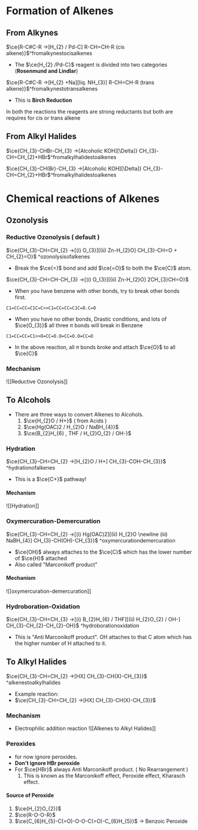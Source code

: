 # Formation of Alkenes

## From Alkynes
$\ce{R-C#C-R ->[H_{2} / Pd-C] R-CH=CH-R (cis alkene)}$^fromalkynestocisalkenes
- The $\ce{H_{2} /Pd-C}$ reagent is divided into two categories (**Rosenmund and Lindlar**)

$\ce{R-C#C-R ->[H_{2} +Na][liq. NH_{3}] R-CH=CH-R (trans alkene)}$^fromalkynestotransalkenes
- This is **Birch Reduction**

In both the reactions the reagents are strong reductants but both are requires for cis or trans alkene


## From Alkyl Halides
$\ce{CH_{3}-CHBr-CH_{3} ->[Alcoholic KOH][\Delta]} CH_{3}-CH=CH_{2}+HBr$^fromalkylhalidestoalkenes

$\ce{CH_{3}-CH(Br)-CH_{3} ->[Alcoholic KOH][\Delta]} CH_{3}-CH=CH_{2}+HBr$^fromalkylhalidestoalkenes


# Chemical reactions of Alkenes

## Ozonolysis

### Reductive Ozonolysis ( default )
$\ce{CH_{3}-CH=CH_{2} ->[(i) O_{3}][(ii) Zn-H_{2}O] CH_{3}-CH=O + CH_{2}=O}$ ^ozonolysisofalkenes
- Break the $\ce{=}$ bond and add $\ce{=O}$ to both the $\ce{C}$ atom.

$\ce{CH_{3}-CH=CH-CH_{3} ->[(i) O_{3}][(ii) Zn-H_{2}O] 2CH_{3}CH=O}$

- When you have benzene with other bonds, try to break other bonds first.
```smiles
C1=CC=CC=C1C=C>>C1=CC=CC=C1C=O.C=O
```
- When you have no other bonds, Drastic conditions, and lots of $\ce{O_{3}}$ all three $\pi$ bonds will break in Benzene
```smiles
C1=CC=CC=C1>>O=CC=O.O=CC=O.O=CC=O
```
- In the above reaction, all $\pi$ bonds broke and attach $\ce{O}$ to all $\ce{C}$
### Mechanism
![[Reductive Ozonolysis]]
## To Alcohols
- There are three ways to convert Alkenes to Alcohols.
  1. $\ce{H_{2}O / H+}$ ( from Acids )
  2. $\ce{Hg(OAC)2 / H_{2}O / NaBH_{4}}$
  3. $\ce{B_{2}H_{6} , THF / H_{2}O_{2} / OH-}$
### Hydration
$\ce{CH_{3}-CH=CH_{2} ->[H_{2}O / H+] CH_{3}-COH-CH_{3}}$ ^hydrationofalkenes
- This is a $\ce{C+}$ pathway!
#### Mechanism
![[Hydration]]
### Oxymercuration-Demercuration


$\ce{CH_{3}-CH=CH_{2} ->[(i) Hg(OAC)2][(ii) H_{2}O \newline (iii) NaBH_{4}] CH_{3}-CH(OH)-CH_{3}}$ ^oxymercurationdemercuration

- $\ce{OH}$ always attaches to the $\ce{C}$ which has the lower number of $\ce{H}$ attached
- Also called "Marconikoff product"

#### Mechanism
![[oxymercuration-demercuration]]
### Hydroboration-Oxidation
$\ce{CH_{3}-CH=CH_{3} ->[(i) B_{2}H_{6} / THF][(ii) H_{2}O_{2} / OH-] CH_{3}-CH_{2}-CH_{2}-OH}$ ^hydroborationoxidation
- This is "Anti Marconikoff product". OH attaches to that C atom which has the higher number of H attached to it.

## To Alkyl Halides

$\ce{CH_{3}-CH=CH_{2} ->[HX] CH_{3}-CH(X)-CH_{3}}$ ^alkenestoalkylhalides

- Example reaction:
- $\ce{CH_{3}-CH=CH_{2} ->[HX] CH_{3}-CH(X)-CH_{3}}$ 
### Mechanism
- Electrophilic addition reaction
![[Alkenes to Alkyl Halides]]
### Peroxides
- for now ignore peroxides.
- **Don't ignore HBr peroxide**
- For $\ce{HBr}$ always Anti Marconikoff product. ( No Rearrangement )
  1. This is known as the Marconikoff effect, Peroxide effect, Kharasch effect.
#### Source of Peroxide
1. $\ce{H_{2}O_{2}}$
2. $\ce{R-O-O-R}$
3. $\ce{C_{6}H_{5}-C(=O)-O-O-C(=O)-C_{6}H_{5}}$ -> Benzoic Peroxide
